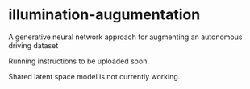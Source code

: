 # illumination-augumentation
A generative neural network approach for augmenting an autonomous driving dataset

Running instructions to be uploaded soon.

Shared latent space model is not currently working. 

